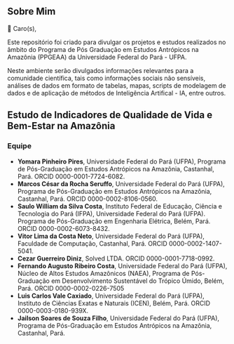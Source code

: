## Sobre Mim
👋 Caro(s), 
<p>
  Este repositório foi criado para divulgar os projetos e estudos realizados no âmbito do Programa de Pós Graduação em Estudos Antrópicos na Amazônia (PPGEAA) da Universidade Federal do Pará - UFPA.
</p>

<p>
  Neste ambiente serão divulgados informações relevantes para a comunidade científica, tais como informações sociais não sensíveis, análises de dados em formato de tabelas, mapas, scripts de modelagem de dados e 
  de aplicação de métodos de Inteligência Artifical - IA, entre outros.
</p>

## Estudo de Indicadores de Qualidade de Vida e Bem-Estar na Amazônia
### Equipe
- <strong>Yomara Pinheiro Pires</strong>, Universidade Federal do Pará (UFPA), Programa de Pós-Graduação em Estudos Antrópicos na Amazônia, Castanhal, Pará. ORCID 0000-0001-7724-6082.
- <strong>Marcos César da Rocha Seruffo</strong>, Universidade Federal do Pará (UFPA), Programa de Pós-Graduação em Estudos Antrópicos na Amazônia, Castanhal, Pará. ORCID 0000-0002-8106-0560.
- <strong>Saulo William da Silva Costa</strong>, Instituto Federal de Educação, Ciência e Tecnologia do Pará (IFPA), Universidade Federal do Pará (UFPA). Programa de Pós-Graduação em Engenharia Elétrica, Belém, Pará. ORCID 0000-0002-6073-8432.
- <strong>Vitor Lima da Costa Neto</strong>, Universidade Federal do Pará (UFPA), Faculdade de Computação, Castanhal, Pará. ORCID 0000-0002-1407-5041.
- <strong>Cezar Guerreiro Diniz</strong>, Solved LTDA. ORCID 0000-0001-7718-0992.
- <strong>Fernando Augusto Ribeiro Costa</strong>, Universidade Federal do Pará (UFPA), Núcleo de Altos Estudos Amazônicos (NAEA), Programa de Pós-Graduação em Desenvolvimento Sustentável do Trópico Úmido, Belém, Pará. ORCID 0000-0002-0226-7505
- <strong>Luis Carlos Vale Caxiado</strong>, Universidade Federal do Pará (UFPA), Instituto de Ciências Exatas e Naturais (ICEN), Belém, Pará. ORCID 0000-0003-0180-939X. 
- <strong>Jailson Soares de Souza Filho</strong>, Universidade Federal do Pará (UFPA), Programa de Pós-Graduação em Estudos Antrópicos na Amazônia, Castanhal, Pará.


